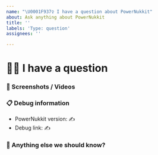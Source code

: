 ```yaml
---
name: "\U0001F937‍♀️ I have a question about PowerNukkit"
about: Ask anything about PowerNukkit
title: ''
labels: 'Type: question'
assignees: ''

---
```


# 🤷‍♀️ I have a question
<!-- This template is helpful but you may erase everything if you can express the issue clearly -->
<!-- ✍ Write your question below -->


### 📸 Screenshots / Videos
<!-- ✍ If applicable, add screenshots or a video recording to help explain your problem -->


### 📋 Debug information
<!-- ⚠ This information may help us to give you better answers but they are not required ⚠ -->
<!-- Use the 'debugpaste' command in PowerNukkit -->
<!-- You can get the version from the file name, the 'about' or 'debugpaste' command outputs -->
* PowerNukkit version: ✍
* Debug link: ✍

### 💬 Anything else we should know?
<!-- ✍ This is the perfect place to add any additional details -->
